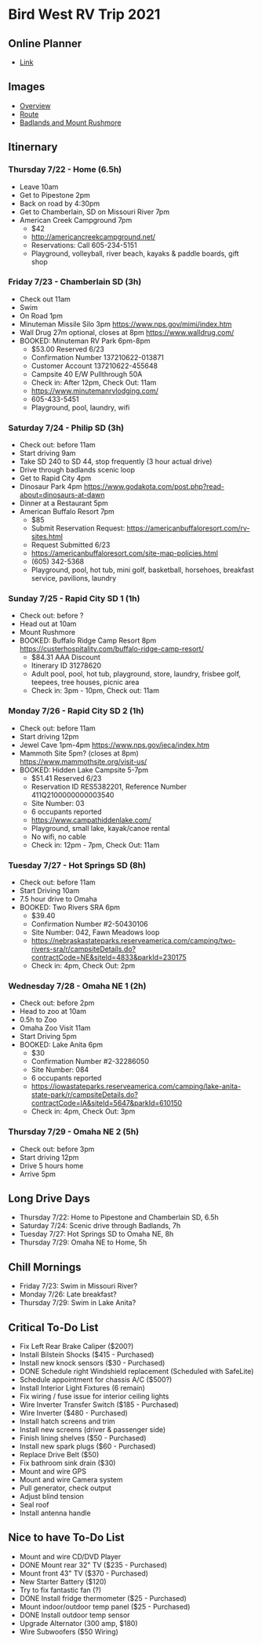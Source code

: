 # Bird West RV Trip 2021

## Online Planner

 - [Link](https://www.myscenicdrives.com/road-trip-directions?i=ee958376-0be6-4dcd-94ba-ed35fc793af1)

## Images

 - [Overview](Overview.jpg)
 - [Route](Route.jpg)
 - [Badlands and Mount Rushmore](MoreBadZoom.jpg)

## Itinernary

### Thursday 7/22 - Home (6.5h)

 - Leave 10am
 - Get to Pipestone 2pm
 - Back on road by 4:30pm
 - Get to Chamberlain, SD on Missouri River 7pm
 - American Creek Campground 7pm
   - $42
   - http://americancreekcampground.net/
   - Reservations: Call 605-234-5151
   - Playground, volleyball, river beach, kayaks & paddle boards, gift shop

### Friday 7/23 - Chamberlain SD (3h)

 - Check out 11am
 - Swim
 - On Road 1pm
 - Minuteman Missile Silo 3pm https://www.nps.gov/mimi/index.htm
 - Wall Drug 27m optional, closes at 8pm https://www.walldrug.com/
 - BOOKED: Minuteman RV Park 6pm-8pm
   - $53.00 Reserved 6/23
   - Confirmation Number 137210622-013871
   - Customer Account 137210622-455648
   - Campsite 40 E/W Pullthrough 50A
   - Check in: After 12pm, Check Out: 11am
   - https://www.minutemanrvlodging.com/
   - 605-433-5451
   - Playground, pool, laundry, wifi

### Saturday 7/24 - Philip SD (3h)

 - Check out: before 11am
 - Start driving 9am
 - Take SD 240 to SD 44, stop frequently (3 hour actual drive)
 - Drive through badlands scenic loop
 - Get to Rapid City 4pm
 - Dinosaur Park 4pm https://www.godakota.com/post.php?read-about=dinosaurs-at-dawn
 - Dinner at a Restaurant 5pm
 - American Buffalo Resort 7pm 
   - $85
   - Submit Reservation Request: https://americanbuffaloresort.com/rv-sites.html
   - Request Submitted 6/23
   - https://americanbuffaloresort.com/site-map-policies.html
   - (605) 342-5368
   - Playground, pool, hot tub, mini golf, basketball, horsehoes, breakfast service, pavilions, laundry

### Sunday 7/25 - Rapid City SD 1 (1h)

 - Check out: before ?
 - Head out at 10am
 - Mount Rushmore
 - BOOKED: Buffalo Ridge Camp Resort 8pm https://custerhospitality.com/buffalo-ridge-camp-resort/
   - $84.31 AAA Discount
   - Itinerary ID 31278620 
   - Adult pool, pool, hot tub, playground, store, laundry, frisbee golf, teepees, tree houses, picnic area
   - Check in: 3pm - 10pm, Check out: 11am

### Monday 7/26 - Rapid City SD 2 (1h)

 - Check out: before 11am
 - Start driving 12pm
 - Jewel Cave 1pm-4pm https://www.nps.gov/jeca/index.htm
 - Mammoth Site 5pm? (closes at 8pm) https://www.mammothsite.org/visit-us/
 - BOOKED: Hidden Lake Campsite 5-7pm
   - $51.41 Reserved 6/23
   - Reservation ID RES5382201, Reference Number 411Q2100000000003540
   - Site Number: 03
   - 6 occupants reported
   - https://www.campathiddenlake.com/
   - Playground, small lake, kayak/canoe rental
   - No wifi, no cable
   - Check in: 12pm - 7pm, Check Out: 11am

### Tuesday 7/27 - Hot Springs SD (8h)

 - Check out: before 11am
 - Start Driving 10am
 - 7.5 hour drive to Omaha
 - BOOKED: Two Rivers SRA 6pm
   - $39.40
   - Confirmation Number #2-50430106
   - Site Number: 042, Fawn Meadows loop
   - https://nebraskastateparks.reserveamerica.com/camping/two-rivers-sra/r/campsiteDetails.do?contractCode=NE&siteId=4833&parkId=230175
   - Check in: 4pm, Check Out: 2pm

### Wednesday 7/28 - Omaha NE 1 (2h)

 - Check out: before 2pm
 - Head to zoo at 10am
 - 0.5h to Zoo
 - Omaha Zoo Visit 11am
 - Start Driving 5pm
 - BOOKED: Lake Anita 6pm
   - $30
   - Confirmation Number #2-32286050
   - Site Number: 084
   - 6 occupants reported
   - https://iowastateparks.reserveamerica.com/camping/lake-anita-state-park/r/campsiteDetails.do?contractCode=IA&siteId=5647&parkId=610150
   - Check in: 4pm, Check Out: 3pm

### Thursday 7/29 - Omaha NE 2 (5h)

 - Check out: before 3pm
 - Start driving 12pm
 - Drive 5 hours home
 - Arrive 5pm

## Long Drive Days

 - Thursday 7/22: Home to Pipestone and Chamberlain SD, 6.5h
 - Saturday 7/24: Scenic drive through Badlands, 7h
 - Tuesday 7/27: Hot Springs SD to Omaha NE, 8h
 - Thursday 7/29: Omaha NE to Home, 5h

## Chill Mornings

 - Friday 7/23: Swim in Missouri River?
 - Monday 7/26: Late breakfast?
 - Thursday 7/29: Swim in Lake Anita?

## Critical To-Do List

 - Fix Left Rear Brake Caliper ($200?)
 - Install Bilstein Shocks ($415 - Purchased)
 - Install new knock sensors ($30 - Purchased)
 - DONE Schedule right Windshield replacement (Scheduled with SafeLite)
 - Schedule appointment for chassis A/C ($500?)
 - Install Interior Light Fixtures (6 remain)
 - Fix wiring / fuse issue for interior ceiling lights
 - Wire Inverter Transfer Switch ($185 - Purchased)
 - Wire Inverter ($480 - Purchased)
 - Install hatch screens and trim
 - Install new screens (driver & passenger side)
 - Finish lining shelves ($50 - Purchased)
 - Install new spark plugs ($60 - Purchased)
 - Replace Drive Belt ($50)
 - Fix bathroom sink drain ($30)
 - Mount and wire GPS
 - Mount and wire Camera system
 - Pull generator, check output
 - Adjust blind tension
 - Seal roof
 - Install antenna handle

## Nice to have To-Do List

 - Mount and wire CD/DVD Player
 - DONE Mount rear 32" TV ($235 - Purchased)
 - Mount front 43" TV ($370 - Purchased)
 - New Starter Battery ($120)
 - Try to fix fantastic fan (?)
 - DONE Install fridge thermometer ($25 - Purchased)
 - Mount indoor/outdoor temp panel ($25 - Purchased)
 - DONE Install outdoor temp sensor
 - Upgrade Alternator (300 amp, $180)
 - Wire Subwoofers ($50 Wiring)
 